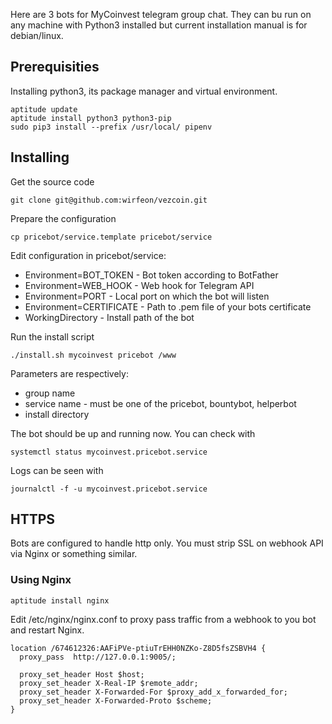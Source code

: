 Here are 3 bots for MyCoinvest telegram group chat. They can bu run on any machine with Python3 installed but current installation manual is for debian/linux.

## Prerequisities

Installing python3, its package manager and virtual environment.

```
aptitude update
aptitude install python3 python3-pip 
sudo pip3 install --prefix /usr/local/ pipenv
```

## Installing

Get the source code
```
git clone git@github.com:wirfeon/vezcoin.git
```

Prepare the configuration
```
cp pricebot/service.template pricebot/service
```

Edit configuration in pricebot/service:
 * Environment=BOT_TOKEN - Bot token according to BotFather
 * Environment=WEB_HOOK - Web hook for Telegram API
 * Environment=PORT - Local port on which the bot will listen
 * Environment=CERTIFICATE - Path to .pem file of your bots certificate
 * WorkingDirectory - Install path of the bot

Run the install script
```
./install.sh mycoinvest pricebot /www
```

Parameters are respectively: 
 * group name
 * service name - must be one of the pricebot, bountybot, helperbot
 * install directory

The bot should be up and running now. You can check with
```
systemctl status mycoinvest.pricebot.service
```

Logs can be seen with
```
journalctl -f -u mycoinvest.pricebot.service
```
## HTTPS
Bots are configured to handle http only. You must strip SSL on webhook API via Nginx or something similar.

### Using Nginx
```
aptitude install nginx
```
Edit /etc/nginx/nginx.conf to proxy pass traffic from a webhook to you bot and restart Nginx.
```
location /674612326:AAFiPVe-ptiuTrEHH0NZKo-Z8D5fsZSBVH4 { 
  proxy_pass  http://127.0.0.1:9005/; 

  proxy_set_header Host $host;
  proxy_set_header X-Real-IP $remote_addr;
  proxy_set_header X-Forwarded-For $proxy_add_x_forwarded_for;
  proxy_set_header X-Forwarded-Proto $scheme;
}
```

